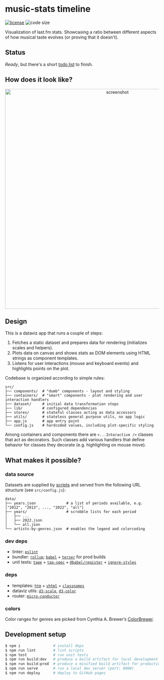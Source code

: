 # music-stats timeline

  [![license][license-image]][license-url]
  ![code size][code-size-image]

Visualization of last.fm stats.
Showcasing a ratio between different aspects of how musical taste evolves (or proving that it doesn't).

## Status
*Ready*, but there's a short [todo list](/docs/todo.md) to finish.

## How does it look like?
<p align="center">
  <a href="https://user-images.githubusercontent.com/2470363/77892505-62a8e080-727b-11ea-8a2b-39e2838e70e0.png">
    <img width="720" alt="screenshot" src="https://user-images.githubusercontent.com/2470363/77892505-62a8e080-727b-11ea-8a2b-39e2838e70e0.png" />
  </a>
</p>

## Design
This is a dataviz app that runs a couple of steps:
1. Fetches a static dataset and prepares data for rendering (initializes scales and helpers).
1. Plots data on canvas and shows stats as DOM elements using HTML strings as component templates.
1. Listens for user interactions (mouse and keyboard events) and highlights points on the plot.

Codebase is organized according to simple rules:
```
src/
├── components/  # "dumb" components - layout and styling
├── containers/  # "smart" components - plot rendering and user interaction handlers
├── dataset/     # initial data transformation steps
├── lib/         # configured dependencies
├── stores/      # stateful classes acting as data accessors
├── utils/       # stateless general purpose utils, no app logic
├── app.js       # app entry point
└── config.js    # hardcoded values, including plot-specific styling
```

Among containers and components there are `<...Interactive />` classes that act as decorators.
Such classes add various handlers that define behavior for classes they decorate (e.g. highlighting on mouse move).

## What makes it possible?
### data source
Datasets are supplied by [scripts](https://github.com/music-stats/scripts#scrobble-timeline) and served from the following URL structure (see `src/config.js`):
```
data/
├── years.json              # a list of periods available, e.g. ["2012", "2013", ..., "2022", "all"]
├── years/                  # scrobble lists for each period
│   ├── ...
│   ├── 2022.json
│   └── all.json
└── artists-by-genres.json  # enables the legend and colorcoding
```

### dev deps
* linter: [`eslint`](https://eslint.org/)
* bundler: [`rollup`](https://github.com/rollup/rollup); [`babel`](https://babeljs.io/) + [`terser`](https://github.com/terser/terser) for prod builds
* unit tests: [`tape`](https://github.com/substack/tape) + [`tap-spec`](https://github.com/scottcorgan/tap-spec) + [`@babel/register`](https://babeljs.io/docs/en/babel-register) + [`ignore-styles`](https://github.com/bkonkle/ignore-styles)

### deps
* templates: [`htm`](https://github.com/developit/htm) + [`vhtml`](https://github.com/developit/vhtml) + [`classnames`](https://github.com/JedWatson/classnames)
* dataviz utils: [`d3-scale`](https://github.com/d3/d3-scale), [`d3-color`](https://github.com/d3/d3-color)
* router: [`micro-conductor`](https://github.com/oleksmarkh/micro-conductor)

### colors
Color ranges for genres are picked from Cynthia A. Brewer’s [ColorBrewer](http://colorbrewer2.org/).

## Development setup
```bash
$ npm i               # install deps
$ npm run lint        # lint scripts
$ npm test            # run unit tests
$ npm run build:dev   # produce a build artifact for local development
$ npm run build:prod  # produce a minified build artifact for production
$ npm run serve       # run a local dev server (port: 8000)
$ npm run deploy      # deploy to GitHub pages
```

[license-image]: https://img.shields.io/github/license/music-stats/timeline.svg?style=flat-square
[license-url]: https://github.com/music-stats/timeline/blob/master/LICENSE
[code-size-image]: https://img.shields.io/github/languages/code-size/music-stats/timeline.svg?style=flat-square
